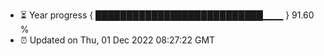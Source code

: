 - ⏳ Year progress { ███████████████████████████▁▁▁ } 91.60 %
- ⏰ Updated on Thu, 01 Dec 2022 08:27:22 GMT

